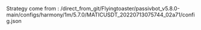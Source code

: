 Strategy come from : /direct_from_git/Flyingtoaster/passivbot_v5.8.0-main/configs/harmony/1m/5.7.0/MATICUSDT_20220713075744_02a71/config.json